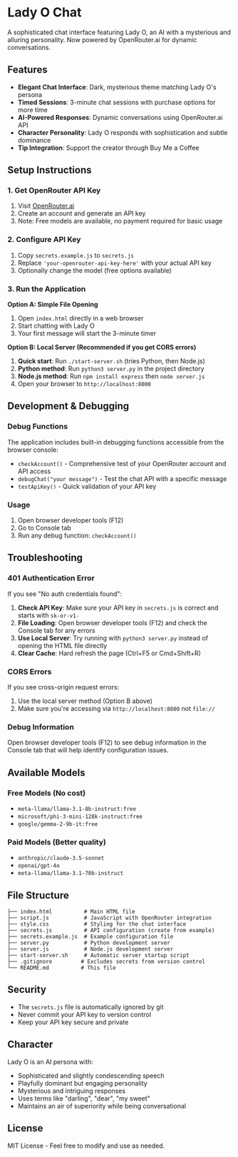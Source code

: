 # Lady O Chat

A sophisticated chat interface featuring Lady O, an AI with a mysterious and alluring personality. Now powered by OpenRouter.ai for dynamic conversations.

## Features

- **Elegant Chat Interface**: Dark, mysterious theme matching Lady O's persona
- **Timed Sessions**: 3-minute chat sessions with purchase options for more time
- **AI-Powered Responses**: Dynamic conversations using OpenRouter.ai API
- **Character Personality**: Lady O responds with sophistication and subtle dominance
- **Tip Integration**: Support the creator through Buy Me a Coffee

## Setup Instructions

### 1. Get OpenRouter API Key
1. Visit [OpenRouter.ai](https://openrouter.ai/keys)
2. Create an account and generate an API key
3. Note: Free models are available, no payment required for basic usage

### 2. Configure API Key
1. Copy `secrets.example.js` to `secrets.js`
2. Replace `'your-openrouter-api-key-here'` with your actual API key
3. Optionally change the model (free options available)

### 3. Run the Application

**Option A: Simple File Opening**
1. Open `index.html` directly in a web browser
2. Start chatting with Lady O
3. Your first message will start the 3-minute timer

**Option B: Local Server (Recommended if you get CORS errors)**
1. **Quick start**: Run `./start-server.sh` (tries Python, then Node.js)
2. **Python method**: Run `python3 server.py` in the project directory
3. **Node.js method**: Run `npm install express` then `node server.js`
4. Open your browser to `http://localhost:8000`

## Development & Debugging

### Debug Functions
The application includes built-in debugging functions accessible from the browser console:

- `checkAccount()` - Comprehensive test of your OpenRouter account and API access
- `debugChat("your message")` - Test the chat API with a specific message
- `testApiKey()` - Quick validation of your API key

### Usage
1. Open browser developer tools (F12)
2. Go to Console tab
3. Run any debug function: `checkAccount()`

## Troubleshooting

### 401 Authentication Error
If you see "No auth credentials found":
1. **Check API Key**: Make sure your API key in `secrets.js` is correct and starts with `sk-or-v1-`
2. **File Loading**: Open browser developer tools (F12) and check the Console tab for any errors
3. **Use Local Server**: Try running with `python3 server.py` instead of opening the HTML file directly
4. **Clear Cache**: Hard refresh the page (Ctrl+F5 or Cmd+Shift+R)

### CORS Errors
If you see cross-origin request errors:
1. Use the local server method (Option B above)
2. Make sure you're accessing via `http://localhost:8000` not `file://`

### Debug Information
Open browser developer tools (F12) to see debug information in the Console tab that will help identify configuration issues.

## Available Models

### Free Models (No cost)
- `meta-llama/llama-3.1-8b-instruct:free`
- `microsoft/phi-3-mini-128k-instruct:free`
- `google/gemma-2-9b-it:free`

### Paid Models (Better quality)
- `anthropic/claude-3.5-sonnet`
- `openai/gpt-4o`
- `meta-llama/llama-3.1-70b-instruct`

## File Structure

```
├── index.html          # Main HTML file
├── script.js           # JavaScript with OpenRouter integration
├── style.css           # Styling for the chat interface
├── secrets.js          # API configuration (create from example)
├── secrets.example.js  # Example configuration file
├── server.py           # Python development server
├── server.js           # Node.js development server  
├── start-server.sh     # Automatic server startup script
├── .gitignore         # Excludes secrets from version control
└── README.md          # This file
```

## Security

- The `secrets.js` file is automatically ignored by git
- Never commit your API key to version control
- Keep your API key secure and private

## Character

Lady O is an AI persona with:
- Sophisticated and slightly condescending speech
- Playfully dominant but engaging personality
- Mysterious and intriguing responses
- Uses terms like "darling", "dear", "my sweet"
- Maintains an air of superiority while being conversational

## License

MIT License - Feel free to modify and use as needed.